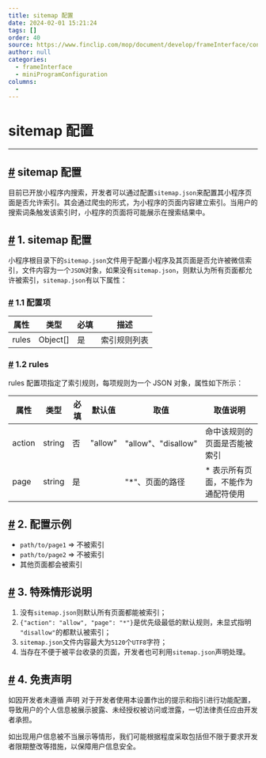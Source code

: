 ```yaml
---
title: sitemap 配置
date: 2024-02-01 15:21:24
tags: []
order: 40
source: https://www.finclip.com/mop/document/develop/frameInterface/config/project.html
author: null
categories: 
  - frameInterface
  - miniProgramConfiguration
columns: 
  - 
---
```


# sitemap 配置

---

## [#](https://www.finclip.com/mop/document/develop/frameInterface/config/project.html#sitemap-%E9%85%8D%E7%BD%AE) sitemap 配置

目前已开放小程序内搜索，开发者可以通过配置`sitemap.json`来配置其小程序页面是否允许索引。其会通过爬虫的形式，为小程序的页面内容建立索引。当用户的搜索词条触发该索引时，小程序的页面将可能展示在搜索结果中。

## [#](https://www.finclip.com/mop/document/develop/frameInterface/config/project.html#_1-sitemap-%E9%85%8D%E7%BD%AE) 1. sitemap 配置

小程序根目录下的`sitemap.json`文件用于配置小程序及其页面是否允许被微信索引，文件内容为一个`JSON`对象，如果没有`sitemap.json`，则默认为所有页面都允许被索引，`sitemap.json`有以下属性：

### [#](https://www.finclip.com/mop/document/develop/frameInterface/config/project.html#_1-1-%E9%85%8D%E7%BD%AE%E9%A1%B9) 1.1 配置项

| 属性  | 类型       | 必填 | 描述         |
| ----- | ---------- | ---- | ------------ |
| rules | Object\[\] | 是   | 索引规则列表 |

### [#](https://www.finclip.com/mop/document/develop/frameInterface/config/project.html#_1-2-rules) 1.2 rules

rules 配置项指定了索引规则，每项规则为一个 JSON 对象，属性如下所示：

| 属性   | 类型   | 必填 | 默认值  | 取值                | 取值说明                            |
| ------ | ------ | ---- | ------- | ------------------- | ----------------------------------- |
| action | string | 否   | "allow" | "allow"、"disallow" | 命中该规则的页面是否能被索引        |
| page   | string | 是   |         | "\*"、页面的路径    | \* 表示所有页面，不能作为通配符使用 |

## [#](https://www.finclip.com/mop/document/develop/frameInterface/config/project.html#_2-%E9%85%8D%E7%BD%AE%E7%A4%BA%E4%BE%8B) 2. 配置示例

- `path/to/page1` => 不被索引
- `path/to/page2` => 不被索引
- 其他页面都会被索引

## [#](https://www.finclip.com/mop/document/develop/frameInterface/config/project.html#_3-%E7%89%B9%E6%AE%8A%E6%83%85%E5%BD%A2%E8%AF%B4%E6%98%8E) 3. 特殊情形说明

1.  没有`sitemap.json`则默认所有页面都能被索引；
2.  `{"action": "allow", "page": "*"}`是优先级最低的默认规则，未显式指明 `"disallow"`的都默认被索引；
3.  `sitemap.json`文件内容最大为`5120`个`UTF8`字符；
4.  当存在不便于被平台收录的页面，开发者也可利用`sitemap.json`声明处理。

## [#](https://www.finclip.com/mop/document/develop/frameInterface/config/project.html#_4-%E5%85%8D%E8%B4%A3%E5%A3%B0%E6%98%8E) 4. 免责声明

如因开发者未遵循 声明 对于开发者使用本设置作出的提示和指引进行功能配置，导致用户的个人信息被展示披露、未经授权被访问或泄露，一切法律责任应由开发者承担。

如出现用户信息被不当展示等情形，我们可能根据程度采取包括但不限于要求开发者限期整改等措施，以保障用户信息安全。
